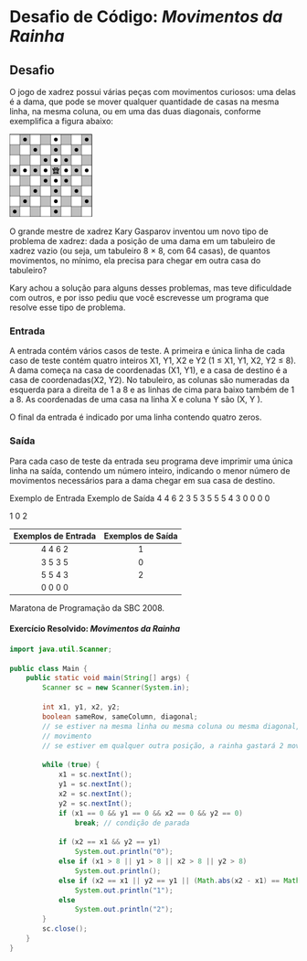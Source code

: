 # Desafio de Código: _Movimentos da Rainha_

## Desafio

O jogo de xadrez possui várias peças com movimentos curiosos: uma delas é a dama, que pode se mover qualquer quantidade de casas na mesma linha, na mesma coluna, ou em uma das duas diagonais, conforme exemplifica a figura abaixo:

![Board image](/desafio-6-rainha/images/queenboard.png)

O grande mestre de xadrez Kary Gasparov inventou um novo tipo de problema de xadrez: dada a posição de uma dama em um tabuleiro de xadrez vazio (ou seja, um tabuleiro 8 × 8, com 64 casas), de quantos movimentos, no mínimo, ela precisa para chegar em outra casa do tabuleiro?

Kary achou a solução para alguns desses problemas, mas teve dificuldade com outros, e por isso pediu que você escrevesse um programa que resolve esse tipo de problema.

### Entrada

A entrada contém vários casos de teste. A primeira e única linha de cada caso de teste contém quatro inteiros X1, Y1, X2 e Y2 (1 ≤ X1, Y1, X2, Y2 ≤ 8). A dama começa na casa de coordenadas (X1, Y1), e a casa de destino é a casa de coordenadas(X2, Y2). No tabuleiro, as colunas são numeradas da esquerda para a direita de 1 a 8 e as linhas de cima para baixo também de 1 a 8. As coordenadas de uma casa na linha X e coluna Y são (X, Y ).

O final da entrada é indicado por uma linha contendo quatro zeros.

### Saída

Para cada caso de teste da entrada seu programa deve imprimir uma única linha na saída, contendo um número inteiro, indicando o menor número de movimentos necessários para a dama chegar em sua casa de destino.

Exemplo de Entrada Exemplo de Saída
4 4 6 2
3 5 3 5
5 5 4 3
0 0 0 0

1
0
2

| **Exemplos de Entrada** | **Exemplos de Saída** |
|:-----------------------:|:---------------------:|
| 4 4 6 2                 | 1                     |
| 3 5 3 5                 | 0                     |
| 5 5 4 3                 | 2                     |
| 0 0 0 0                 |                       |

Maratona de Programação da SBC 2008.

#### Exercício Resolvido: _Movimentos da Rainha_

```java
import java.util.Scanner;

public class Main {
    public static void main(String[] args) {
        Scanner sc = new Scanner(System.in);

        int x1, y1, x2, y2;
        boolean sameRow, sameColumn, diagonal;
        // se estiver na mesma linha ou mesma coluna ou mesma diagonal, gasta 1
        // movimento
        // se estiver em qualquer outra posição, a rainha gastará 2 movimentos!

        while (true) {
            x1 = sc.nextInt();
            y1 = sc.nextInt();
            x2 = sc.nextInt();
            y2 = sc.nextInt();
            if (x1 == 0 && y1 == 0 && x2 == 0 && y2 == 0)
                break; // condição de parada

            if (x2 == x1 && y2 == y1)
                System.out.println("0");
            else if (x1 > 8 || y1 > 8 || x2 > 8 || y2 > 8)
                System.out.println();
            else if (x2 == x1 || y2 == y1 || (Math.abs(x2 - x1) == Math.abs(y2 - y1)))
                System.out.println("1");
            else
                System.out.println("2");
        }
        sc.close();
    }
}
```
